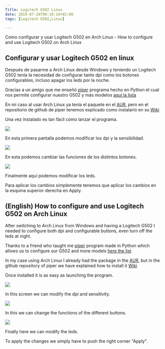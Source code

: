 ```yaml
---
Title: Logitech G502 Linux
date: 2019-07-28T00:19:14+02:00
tags: [Logitech G502,Linux]

---
```

Como configurar y usar Logitech G502 en Arch Linux - How to configure and use Logitech G502 on Arch Linux

## Configurar y usar Logitech G502 en linux

Después de pasarme a Arch Linux desde Windows y teniendo un Logitech G502 tenía la necesidad de configurar tanto dpi como los botones configurables, incluso apagar los leds por la noche.

Gracias a un amigo que me enseñó [piper](https://github.com/libratbag/piper) programa hecho en Python el cual nos permite configurar nuestro G502 y más modelos [aquí la lista ](https://github.com/libratbag/libratbag/tree/master/data/devices)

En mi caso al usar Arch Linux ya tenía el paquete en el [AUR](https://aur.archlinux.org/), pero en el repositorio de github de piper tenemos explicado como instalarlo en su [Wiki](https://github.com/libratbag/piper/wiki/Installation)

Una vez instalado es tan fácil como lanzar el programa.

![](https://raw.githubusercontent.com/Crstian19/crstian19.github.io/master/_posts/Resolution.png)

En esta primera pantalla podemos modificar los dpi y la sensibilidad.

![](https://raw.githubusercontent.com/Crstian19/crstian19.github.io/master/_posts/Buttons.png )

En esta podemos cambiar las funciones de los distintos botones.

![](https://raw.githubusercontent.com/Crstian19/crstian19.github.io/master/_posts/Leds.png )

Finalmente aquí podemos modificar los leds.

Para aplicar los cambios simplemente tenemos que aplicar los cambios en la esquina superior derecha en Apply.

## (English) How to configure and use Logitech G502 on Arch Linux

After switching to Arch Linux from Windows and having a Logitech G502 I needed to configure both dpi and configurable buttons, even turn off the leds at night.

Thanks to a friend who taught me [piper](https://github.com/libratbag/piper) program made in Python which allows us to configure our G502 and more models [here the list ](https://github.com/libratbag/libratbag/tree/master/data/devices)

In my case using Arch Linux I already had the package in the [AUR](https://aur.archlinux.org/), but in the github repository of piper we have explained how to install it [Wiki](https://github.com/libratbag/piper/wiki/Installation)

Once installed it is as easy as launching the program.

![](https://raw.githubusercontent.com/Crstian19/crstian19.github.io/master/_posts/Resolution.png )

In this screen we can modify the dpi and sensitivity.

![](https://raw.githubusercontent.com/Crstian19/crstian19.github.io/master/_posts/Buttons.png )

In this we can change the functions of the different buttons.

![](https://raw.githubusercontent.com/Crstian19/crstian19.github.io/master/_posts/Leds.png )

Finally here we can modify the leds.

To apply the changes we simply have to push the right corner "Apply".
